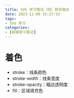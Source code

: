 ```yaml
---
title: SVG 学习笔记（四）样式相关
date: 2023-11-09 15:27:53
tags:
- SVG 学习
categories:
- [前端学习笔记]
---
```


# 着色

* stroke：线条颜色
* stroke-width：线条宽度
* stroke-opacity：瞄边透明度
* fill：区域填充色